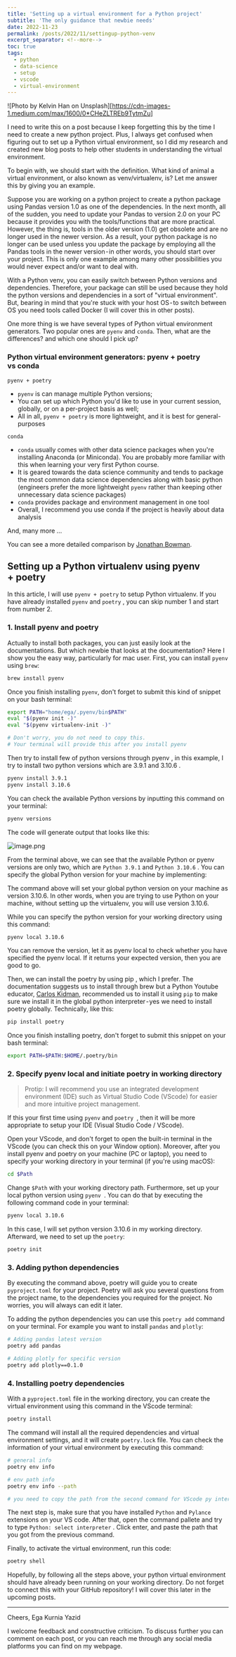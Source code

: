 ```yaml
---
title: 'Setting up a virtual environment for a Python project'
subtitle: 'The only guidance that newbie needs'
date: 2022-11-23
permalink: /posts/2022/11/settingup-python-venv
excerpt_separator: <!--more-->
toc: true
tags:
  - python
  - data-science
  - setup
  - vscode
  - virtual-environment
---
```

![Photo by Kelvin Han on Unsplash][https://cdn-images-1.medium.com/max/1600/0*CHeZLTREb9TytmZu]

I need to write this on a post because I keep forgetting this by the time I need to create a new python project. Plus, I always get confused when figuring out to set up a Python virtual environment, so I did my research and created new blog posts to help other students in understanding the virtual environment.

To begin with, we should start with the definition. What kind of animal a virtual environment, or also known as venv/virtualenv, is? Let me answer this by giving you an example.

Suppose you are working on a python project to create a python package using Pandas version 1.0 as one of the dependencies. In the next month, all of the sudden, you need to update your Pandas to version 2.0 on your PC because it provides you with the tools/functions that are more practical. However, the thing is, tools in the older version (1.0) get obsolete and are no longer used in the newer version. As a result, your python package is no longer can be used unless you update the package by employing all the Pandas tools in the newer version - in other words, you should start over your project. This is only one example among many other possibilities you would never expect and/or want to deal with.

With a Python venv, you can easily switch between Python versions and dependencies. Therefore, your package can still be used because they hold the python versions and dependencies in a sort of "virtual environment". But, bearing in mind that you're stuck with your host OS - to switch between OS you need tools called Docker (I will cover this in other posts).

One more thing is we have several types of Python virtual environment generators. Two popular ones are `pyenv` and `conda`. Then, what are the differences? and which one should I pick up?

### Python virtual environment generators: pyenv + poetry vs conda

`pyenv + poetry`
- `pyenv` is can manage multiple Python versions;
- You can set up which Python you'd like to use in your current session, globally, or on a per-project basis as well;
- All in all, `pyenv + poetry` is more lightweight, and it is best for general-purposes

`conda`
- `conda` usually comes with other data science packages when you're installing Anaconda (or Miniconda). You are probably more familiar with this when learning your very first Python course.
- It is geared towards the data science community and tends to package the most common data science dependencies along with basic python (engineers prefer the more lightweight `pyenv` rather than keeping other unnecessary data science packages)
- `conda` provides package and environment management in one tool
- Overall, I recommend you use conda if the project is heavily about data analysis

And, many more …

You can see a more detailed comparison by [Jonathan Bowman](https://dev.to/bowmanjd/python-tools-for-managing-virtual-environments-3bko).

## Setting up a Python virtualenv using pyenv + poetry

In this article, I will use `pyenv + poetry` to setup Python virtualenv. If you have already installed `pyenv` and `poetry` , you can skip number 1 and start from number 2.

### 1. Install pyenv and poetry
Actually to install both packages, you can just easily look at the documentations. But which newbie that looks at the documentation? Here I show you the easy way, particularly for mac user.
First, you can install `pyenv` using `brew`:

```bash
brew install pyenv
```

Once you finish installing `pyenv`, don't forget to submit this kind of snippet on your bash terminal:

```bash
export PATH="home/ega/.pyenv/bin$PATH"
eval "$(pyenv init -)"
eval "$(pyenv virtualenv-init -)"

# Don't worry, you do not need to copy this.
# Your terminal will provide this after you install pyenv
```

Then try to install few of python versions through pyenv , in this example, I try to install two python versions which are 3.9.1 and 3.10.6 .

```bash
pyenv install 3.9.1
pyenv install 3.10.6
```

You can check the available Python versions by inputting this command on your terminal:

```bash
pyenv versions
```
The code will generate output that looks like this:

![image.png](images/posts/image.png)

From the terminal above, we can see that the available Python or pyenv versions are only two, which are `Python 3.9.1` and `Python 3.10.6` . You can specify the global Python version for your machine by implementing:

The command above will set your global python version on your machine as version 3.10.6. In other words, when you are trying to use Python on your machine, without setting up the virtualenv, you will use version 3.10.6.

While you can specify the python version for your working directory using this command:

```bash
pyenv local 3.10.6
```

You can remove the version, let it as pyenv local to check whether you have specified the pyenv local. If it returns your expected version, then you are good to go.

Then, we can install the poetry by using pip , which I prefer. The documentation suggests us to install through brew but a Python Youtube educator, [Carlos Kidman](https://www.youtube.com/watch?v=547Jr26duHQ&list=PLMs2vUk844WJGj4H-7vemH4nSWrd42b_6&index=4&ab_channel=QAatthePoint%7CCarlosKidman), recommended us to install it using `pip` to make sure we install it in the global python interpreter - yes we need to install poetry globally. Technically, like this:

```bash
pip install poetry
```

Once you finish installing poetry, don't forget to submit this snippet on your bash terminal:

```bash
export PATH=$PATH:$HOME/.poetry/bin
```

### 2. Specify pyenv local and initiate poetry in working directory

> Protip: I will recommend you use an integrated development environment (IDE) such as Virtual Studio Code (VScode) for easier and more intuitive project management.

If this your first time using `pyenv` and `poetry `, then it will be more appropriate to setup your IDE (Visual Studio Code / VScode).

Open your VScode, and don't forget to open the built-in terminal in the VScode (you can check this on your Window option). Moreover, after you install pyenv and poetry on your machine (PC or laptop), you need to specify your working directory in your terminal (if you're using macOS):

```bash
cd $Path
```

Change `$Path` with your working directory path. Furthermore, set up your local python version using `pyenv `. You can do that by executing the following command code in your terminal:

```bash
pyenv local 3.10.6
```

In this case, I will set python version 3.10.6 in my working directory. Afterward, we need to set up the `poetry`:

```bash
poetry init
```

### 3. Adding python dependencies

By executing the command above, poetry will guide you to create `pyproject.toml` for your project. Poetry will ask you several questions from the project name, to the dependencies you required for the project. No worries, you will always can edit it later.

To adding the python dependencies you can use this `poetry add` command on your terminal. For example you want to install `pandas` and `plotly`:

```bash
# Adding pandas latest version
poetry add pandas

# Adding plotly for specific version
poetry add plotly==0.1.0
```

### 4. Installing poetry dependencies

With a `pyproject.toml` file in the working directory, you can create the virtual environment using this command in the VScode terminal:

```bash
poetry install
```

The command will install all the required dependencies and virtual environment settings, and it will create `poetry.lock` file. You can check the information of your virtual environment by executing this command:

```bash
# general info
poetry env info

# env path info
poetry env info --path 

# you need to copy the path from the second command for VScode py interpreter
```

The next step is, make sure that you have installed `Python` and `Pylance` extensions on your VS code. After that, open the command pallete and try to type `Python: select interpreter` . Click enter, and paste the path that you got from the previous command.

Finally, to activate the virtual environment, run this code:

```bash
poetry shell
```

Hopefully, by following all the steps above, your python virtual environment should have already been running on your working directory. Do not forget to connect this with your GitHub repository! I will cover this later in the upcoming posts.


---

Cheers,
Ega Kurnia Yazid

I welcome feedback and constructive criticism. To discuss further you can comment on each post, or you can reach me through any social media platforms you can find on my webpage.
